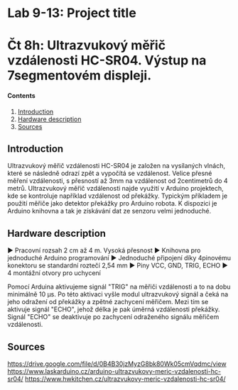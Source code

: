# Lab 9-13: Project title
# Čt 8h: Ultrazvukový měřič vzdálenosti HC-SR04. Výstup na 7segmentovém displeji.
#### Contents

1. [Introduction](#Introduction)
2. [Hardware description](#Hardware-description)
3. [Sources](#Sources)



## Introduction
Ultrazvukový měřič vzdálenosti HC-SR04 je založen na vysílaných vlnách, které se následně odrazí zpět a vypočítá se vzdálenost. Velice přesné měření vzdálenosti, s přesností až 3mm na vzdálenost od 2centimetrů do 4 metrů. Ultrazvukový měřič vzdálenosti najde využití v Arduino projektech, kde se kontroluje například vzdálenost od překážky. Typickým příkladem je použití měřiče jako detektor překážky pro Arduino robota. K dispozici je Arduino knihovna a tak je získávání dat ze senzoru velmi jednoduché.

## Hardware description
► Pracovní rozsah 2 cm až 4 m. Vysoká přesnost
► Knihovna pro jednoduché Arduino programování
► Jednoduché připojení díky 4pinovému konektoru se standardní roztečí 2,54 mm
► Piny VCC, GND, TRIG, ECHO
► 4 montážní otvory pro uchycení

Pomocí Arduina aktivujeme signál "TRIG" na měřiči vzdálenosti a to na dobu minimálně 10 μs. Po této aktivaci vyšle modul ultrazvukový signál a čeká na jeho odražení od překážky a zpětné zachycení měřičem. Mezi tím se aktivuje signál "ECHO", jehož délka je pak úměrná vzdálenosti překážky. Signál "ECHO" se deaktivuje po zachycení odraženého signálu měřičem vzdálenosti.


## Sources

https://drive.google.com/file/d/0B4B30jzMyzG8bk80Wk05cmVqdmc/view
https://www.laskarduino.cz/arduino-ultrazvukovy-meric-vzdalenosti-hc-sr04/
https://www.hwkitchen.cz/ultrazvukovy-meric-vzdalenosti-hc-sr04/

